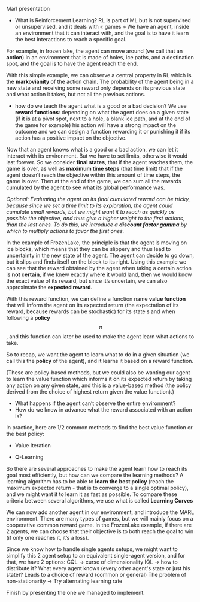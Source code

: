 Marl presentation

- What is Reinforcement Learning?
RL is part of ML but is not supervised or unsupervised, and it deals with « games »
We have an agent, inside an environment that it can interact with, and the goal is to have it learn the best interactions to reach a specific goal.

For example, in frozen lake, the agent can move around (we call that an **action**) in an environment that is made of holes, ice paths, and a destination spot, and the goal is to have the agent reach the end.

With this simple example, we can observe a central property in RL which is the **markovianity** of the action chain. The probability of the agent being in a new state and receiving some reward only depends on its previous state and what action it takes, but not all the previous actions.

- how do we teach the agent what is a good or a bad decision?
We use **reward functions**: depending on what the agent does on a given state (if it is at a pivot spot, next to a hole, a blank ice path, and at the end of the game for example) his action will have a strong impact on the outcome and we can design a function rewarding it or punishing it if its action has a positive impact on the objective.

Now that an agent knows what is a good or a bad action, we can let it interact with its environment. But we have to set limits, otherwise it would last forever. So we consider **final states**, that if the agent reaches them, the game is over, as well as **maximum time steps** (that time limit) that if the agent doesn’t reach the objective within this amount of time steps, the game is over. 
Then at the end of the game, we can sum all the rewards cumulated by the agent to see what its global performance was. 

*Optional: Evaluating the agent on its final cumulated reward can be tricky, because since we set a time limit to its exploration, the agent could cumulate small rewards, but we might want it to reach as quickly as possible the objective, and thus give a higher weight to the first actions, than the last ones. To do this, we introduce a **discount factor gamma** by which to multiply actions to favor the first ones.*

In the example of FrozenLake, the principle is that the agent is moving on ice blocks, which means that they can be slippery and thus lead to uncertainty in the new state of the agent. The agent can decide to go down, but it slips and finds itself on the block to its right. Using this example we can see that the reward obtained by the agent when taking a certain action is **not certain**, if we knew exactly where it would land, then we would know the exact value of its reward, but since it’s uncertain, we can also approximate the **expected reward**.

With this reward function, we can define a function name **value function** that will inform the agent on its expected return (the expectation of its reward, because rewards can be stochastic) for its state s and when following a **policy** $$\pi$$, and this function can later be used to make the agent learn what actions to take.

So to recap, we want the agent to learn what to do in a given situation (we call this the **policy** of the agent), and it learns it based on a reward function.

(These are policy-based methods, but we could also be wanting our agent to learn the value function which informs it on its expected return by taking any action on any given state, and this is a value-based method (the policy derived from the choice of highest return given the value function).)

- What happens if the agent can’t observe the entire environment?
- How do we know in advance what the reward associated with an action is?

In practice, here are 1/2 common methods to find the best value function or the best policy:
- Value Iteration
	
- Q-Learning

So there are several approaches to make the agent learn how to reach its goal most efficiently, but how can we compare the learning methods?
A learning algorithm has to be able to **learn the best policy** (reach the maximum expected return - that is to converge to a single optimal policy), and we might want it to learn it as fast as possible.
To compare these criteria between several algorithms, we use what is called **Learning Curves**

We can now add another agent in our environment, and introduce the MARL environment.
There are many types of games, but we will mainly focus on a cooperative common reward game. In the FrozenLake example, if there are 2 agents, we can choose that their objective is to both reach the goal to win (if only one reaches it, it’s a loss).

Since we know how to handle single agents setups, we might want to simplify this 2 agent setup to an equivalent single-agent version, and for that, we have 2 options:
CQL -> curse of dimensionality 
IQL -> how to distribute it? What every agent knows (every other agent's state or just his state)? Leads to a choice of reward (common or general)
The problem of non-stationarity -> Try alternating learning rate

Finish by presenting the one we managed to implement.
